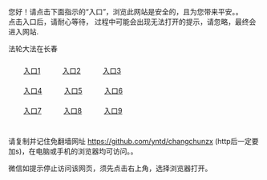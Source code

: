 您好！请点击下面指示的“入口”，浏览此网站是安全的，且为您带来平安。。 <br/>
点击入口后，请耐心等待， 过程中可能会出现无法打开的提示，请忽略，最终会进入网站. </br>

法轮大法在长春<br/>
<div style="padding:10px"><a style="margin:20px" target="_blank" href="https://dnojsxrtmfb33.cloudfront.net/2Qpsp?qwgcznmy" id="ccLink1" rel="nofollow">入口1</a> <a target="_blank" style="margin:20px" href="https://d1vqydaxa1fnfz.cloudfront.net/2Qpsp?necrs" id="ccLink2" rel="nofollow">入口2</a> <a style="margin:20px" target="_blank" href="https://d3l36r8a34x57e.cloudfront.net/2Qpsp?xlhogn" id="ccLink3" rel="nofollow">入口3</a></div>

<div style="padding:10px" ><a style="margin:20px" target="_blank" href="https://dnojsxrtmfb33.cloudfront.net/2Qpsp?qwgcznmy" id="ccLink4" rel="nofollow">入口4</a> <a style="margin:20px" href="https://d1vqydaxa1fnfz.cloudfront.net/2Qpsp?necrs" target="_blank" id="ccLink5" rel="nofollow">入口5</a> <a style="margin:20px" href="https://d3l36r8a34x57e.cloudfront.net/2Qpsp?xlhogn" target="_blank" id="ccLink6" rel="nofollow">入口6</a></div>

<div style="padding:10px"><a style="margin:20px" target="_blank" href="https://dnojsxrtmfb33.cloudfront.net/2Qpsp?qwgcznmy" id="ccLink7" rel="nofollow">入口7</a> <a style="margin:20px" href="https://d1vqydaxa1fnfz.cloudfront.net/2Qpsp?necrs" target="_blank" id="ccLink8" rel="nofollow">入口8</a> <a style="margin:20px" target="_blank" href="https://d3l36r8a34x57e.cloudfront.net/2Qpsp?xlhogn" id="ccLink9" rel="nofollow">入口9</a></div>

<br/>



请复制并记住免翻墙网址 https://github.com/yntd/changchunzx (http后一定要加s)，在电脑或手机的浏览器均可访问。。<br/>

微信如提示停止访问该网页，须先点击右上角，选择浏览器打开。
